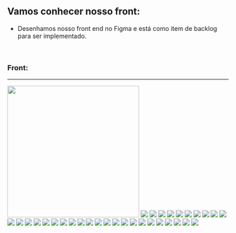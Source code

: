 ## Vamos conhecer nosso front:

* Desenhamos nosso front end no Figma e está como item de backlog para ser implementado.

  ​

### Front:

----

<img height="300em" src="https://github.com/Feruaro/Five-Stars-Bank/blob/main/Imagens/Front/1.jpg"/>

<img src="https://github.com/Feruaro/Five-Stars-Bank/blob/main/Imagens/Front/2.jpg"/>

<img src="https://github.com/Feruaro/Five-Stars-Bank/blob/main/Imagens/Front/3.jpg"/>

<img src="https://github.com/Feruaro/Five-Stars-Bank/blob/main/Imagens/Front/4.jpg"/>

<img src="https://github.com/Feruaro/Five-Stars-Bank/blob/main/Imagens/Front/5.jpg"/>

<img src="https://github.com/Feruaro/Five-Stars-Bank/blob/main/Imagens/Front/6.jpg"/>

<img src="https://github.com/Feruaro/Five-Stars-Bank/blob/main/Imagens/Front/7.jpg"/>

<img src="https://github.com/Feruaro/Five-Stars-Bank/blob/main/Imagens/Front/8.jpg"/>

<img src="https://github.com/Feruaro/Five-Stars-Bank/blob/main/Imagens/Front/9.jpg"/>

<img src="https://github.com/Feruaro/Five-Stars-Bank/blob/main/Imagens/Front/10.jpg"/>

<img src="https://github.com/Feruaro/Five-Stars-Bank/blob/main/Imagens/Front/11.jpg"/>

<img src="https://github.com/Feruaro/Five-Stars-Bank/blob/main/Imagens/Front/12.jpg"/>

<img src="https://github.com/Feruaro/Five-Stars-Bank/blob/main/Imagens/Front/13.jpg"/>

<img src="https://github.com/Feruaro/Five-Stars-Bank/blob/main/Imagens/Front/14.jpg"/>

<img src="https://github.com/Feruaro/Five-Stars-Bank/blob/main/Imagens/Front/15.jpg"/>

<img src="https://github.com/Feruaro/Five-Stars-Bank/blob/main/Imagens/Front/16.jpg"/>

<img src="https://github.com/Feruaro/Five-Stars-Bank/blob/main/Imagens/Front/17.jpg"/>

<img src="https://github.com/Feruaro/Five-Stars-Bank/blob/main/Imagens/Front/18.jpg"/>

<img src="https://github.com/Feruaro/Five-Stars-Bank/blob/main/Imagens/Front/19.jpg"/>

<img src="https://github.com/Feruaro/Five-Stars-Bank/blob/main/Imagens/Front/20.jpg"/>

<img src="https://github.com/Feruaro/Five-Stars-Bank/blob/main/Imagens/Front/21.jpg"/>

<img src="https://github.com/Feruaro/Five-Stars-Bank/blob/main/Imagens/Front/22.jpg"/>

<img src="https://github.com/Feruaro/Five-Stars-Bank/blob/main/Imagens/Front/23.jpg"/>

<img src="https://github.com/Feruaro/Five-Stars-Bank/blob/main/Imagens/Front/24.jpg"/>

<img src="https://github.com/Feruaro/Five-Stars-Bank/blob/main/Imagens/Front/25.jpg"/>

<img src="https://github.com/Feruaro/Five-Stars-Bank/blob/main/Imagens/Front/26.jpg"/>

<img src="https://github.com/Feruaro/Five-Stars-Bank/blob/main/Imagens/Front/27.jpg"/>

<img src="https://github.com/Feruaro/Five-Stars-Bank/blob/main/Imagens/Front/28.jpg"/>

<img src="https://github.com/Feruaro/Five-Stars-Bank/blob/main/Imagens/Front/29.jpg"/>

<img src="https://github.com/Feruaro/Five-Stars-Bank/blob/main/Imagens/Front/30.jpg"/>

<img src="https://github.com/Feruaro/Five-Stars-Bank/blob/main/Imagens/Front/31.jpg"/>

<img src="https://github.com/Feruaro/Five-Stars-Bank/blob/main/Imagens/Front/32.jpg"/>

<img src="https://github.com/Feruaro/Five-Stars-Bank/blob/main/Imagens/Front/33.jpg"/>

